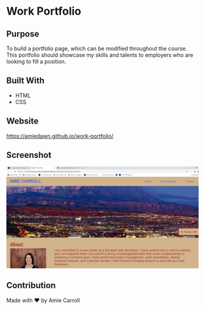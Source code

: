 # Work Portfolio

## Purpose
To build a portfolio page, which can be modified throughout the course. This portfolio should showcase my skills and talents to employers who are looking to fill a position.

## Built With
* HTML
* CSS

## Website
https://amiedawn.github.io/work-portfolio/

## Screenshot
![Screenshot](/assets/images/portfolio-pic.jpg)

## Contribution
Made with ❤️ by Amie Carroll
